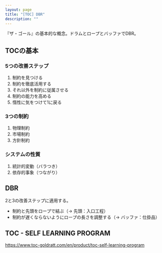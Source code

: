 ```yaml
---
layout: page
title: "[TOC] DBR"
description: ""
---
```


『ザ・ゴール』の基本的な概念。ドラムとロープとバッファでDBR。

## TOCの基本

### 5つの改善ステップ

1. 制約を見つける
2. 制約を徹底活用する
3. それ以外を制約に従属させる
4. 制約の能力を高める
5. 惰性に気をつけて1に戻る

### 3つの制約

1. 物理制約
2. 市場制約
3. 方針制約

### システムの性質

1. 統計的変動（バラつき）
2. 依存的事象（つながり）

## DBR

2と3の改善ステップに適用する。

* 制約と先頭をロープで結ぶ（→ 先頭：入口工程）
* 制約が遅くならないようにロープの長さを調整する（→ バッファ：仕掛品）


## TOC - SELF LEARNING PROGRAM

https://www.toc-goldratt.com/en/product/toc-self-learning-program
